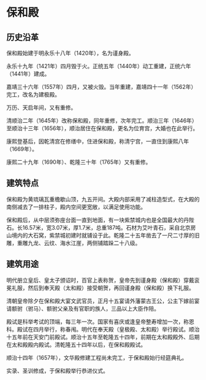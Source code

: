 # 保和殿

## 历史沿革

保和殿始建于明永乐十八年（1420年），名为谨身殿。

永乐十九年（1421年）四月毁于火。正统五年（1440年）动工重建，正统六年（1441年）建成。

嘉靖三十六年（1557年）四月，又被火毁。当年重建，嘉靖四十一年（1562年）完工，改名为建极殿。

万历、天启年间，又有重修。

清顺治二年（1645年）改称保和殿，同年重修，次年完工。顺治三年（1646年）至顺治十三年（1656年），顺治居住在保和殿，更名为位育宫，大婚也在此举行。

康熙登基后，因乾清宫在修缮中，住进保和殿，称清宁宫，一直住到康熙八年（1669年）。

康熙二十九年（1690年）、乾隆三十年（1765年）又有重修。

## 建筑特点

保和殿为黄琉璃瓦重檐歇山顶，九五开间。大殿内部采用了减柱造型式，在大殿的南侧减去了一排柱子，殿内空间更宽敞，以满足使用功能。

保和殿后，从中层须弥座台面一直到地面，有一块紫禁城内也是全国最大的丹陛石。长16.57米，宽3.07米，厚1.7米，总重187吨。石材为艾叶青石，采自北京房山境内的大石窝，紫禁城初建时就铺设于此。乾隆二十五年凿去了一尺二寸厚的旧雕，重雕九龙、云纹、海水江崖，两侧铺踏跺二十八级。

## 建筑用途

明代册立皇后、皇太子颁诏时，百官上表称贺，皇帝先到谨身殿（保和殿）穿戴衮冕礼服，然后到奉天殿（太和殿）接受朝贺，再回谨身殿（保和殿）换下礼服。

清朝皇帝除夕在保和殿大宴文武官员，正月十五宴请外藩蒙古王公，公主下嫁前宴请额驸（驸马）、额驸父亲及有官职的族人，三品以上大臣作陪。

殿试是科举考试的顶端，每三年一次。国家有喜庆或逢皇帝整寿增加一次，称恩科。殿试在四月举行，称春闱。明代在奉天殿（皇极殿、太和殿）举行殿试。顺治十五年前在天安门前殿试。顺治十五年至乾隆五十四年，前期在太和殿殿外、后期在太和殿殿内殿试。清乾隆五十四年以后，在保和殿殿试。

顺治十四年（1657年），文华殿修建工程尚未完工，于保和殿始行经筵典礼。

实录、圣训修成，于保和殿举行恭进仪式。
